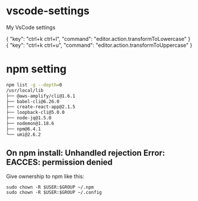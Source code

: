 # vscode-settings
My VsCode settings

{
  "key": "ctrl+k ctrl+l",
  "command": "editor.action.transformToLowercase"
}
{
  "key": "ctrl+k ctrl+u",
  "command": "editor.action.transformToUppercase"
}


# npm setting

```bash
npm list -g --depth=0
/usr/local/lib
├── @aws-amplify/cli@1.6.1
├── babel-cli@6.26.0
├── create-react-app@2.1.5
├── loopback-cli@5.0.0
├── node-jq@1.5.0
├── nodemon@1.18.6
├── npm@6.4.1
└── umi@2.6.2
```


## On npm install: Unhandled rejection Error: EACCES: permission denied

Give ownership to npm like this:
```
sudo chown -R $USER:$GROUP ~/.npm
sudo chown -R $USER:$GROUP ~/.config
```
